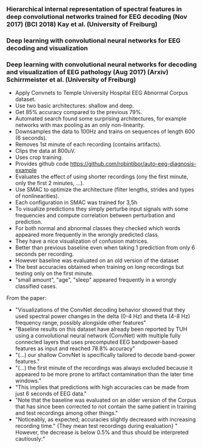 ### Hierarchical internal representation of spectral features in deep convolutional networks trained for EEG decoding (Nov 2017) (BCI 2018) Kay et al. (University of Freiburg)


### Deep learning with convolutional neural networks for EEG decoding and visualization

### Deep learning with convolutional neural networks for decoding and visualization of EEG pathology (Aug 2017) (Arxiv) Schirrmeister et al. (University of Freiburg)

- Apply Convnets to Temple University Hospital EEG Abnormal Corpus dataset.
- Use two basic architectures: shallow and deep.
- Get 85% accuracy compared to the previous 79%.
- Automated search found some surprising architectures, for example networks with max pooling as an only non-linearity.
- Downsamples the data to 100Hz and trains on sequences of length 600 (6 seconds). 
- Removes 1st minute of each recording (contains artifacts).
- Clips the data at 800uV.
- Uses crop training. 
- Provides github code https://github.com/robintibor/auto-eeg-diagnosis-example
- Evaluates the effect of using shorter recordings (ony the first minute, only the first 2 minutes, ...).
- Use SMAC to optimize the architecture (filter lengths, strides and types of nonlinearities).
- Each configuration in SMAC was trained for 3,5h
- To visualize predictions they simply perturbe input signals with some frequencies and compute correlation between perturbation and prediction.
- For both normal and abnormal classes they checked which words appeared more frequently in the wrongly predicted class.
- They have a nice visualization of confusion matrices.
- Better than previous baseline even when taking 1 prediction from only 6 seconds per recording. 
- However baseline was evaluated on an old version of the dataset 
- The best accuracies obtained when training on long recordings but testing only on the first minute.
- "small amount", "age", "sleep" appeared frequently in a wrongly classified cases. 


From the paper:
- "Visualizations of the ConvNet decoding behavior showed that they used spectral power changes in the delta (0-4 Hz) and theta (4-8 Hz) frequency range, possibly alongside other features"
- "Baseline results on this dataset have already been reported by TUH using a convolutional neural network (ConvNet) with multiple fully connected layers that uses precomputed EEG bandpower-based features as input and reached 78.8% accuracy"
- "(...) our shallow ConvNet is specifically tailored to decode band-power features."
- "(...) the first minute of the recordings was always excluded because it appeared to be more prone to artifact contamination than the later time windows."
- "This implies that predictions with high accuracies can be made from just 6 seconds of EEG data."
- "Note that the baseline was evaluated on an older version of the Corpus that has since been corrected to not contain the same patient in training and test recordings among other things."
- "Noticeably, as expected, accuracies slightly decreased with increasing recording time." {They mean test recordings during evaluation} " However, the decrease is below 0.5% and thus should be interpreted cautiously:"
